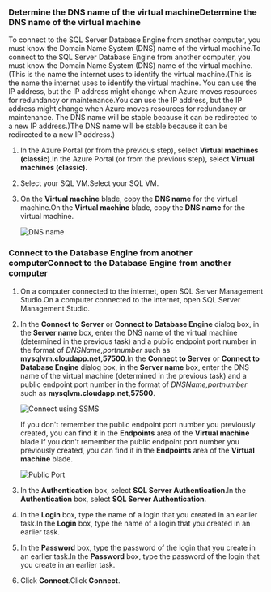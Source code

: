 ### <a name="determine-the-dns-name-of-the-virtual-machine"></a><span data-ttu-id="607d5-101">Determine the DNS name of the virtual machine</span><span class="sxs-lookup"><span data-stu-id="607d5-101">Determine the DNS name of the virtual machine</span></span>
<span data-ttu-id="607d5-102">To connect to the SQL Server Database Engine from another computer, you must know the Domain Name System (DNS) name of the virtual machine.</span><span class="sxs-lookup"><span data-stu-id="607d5-102">To connect to the SQL Server Database Engine from another computer, you must know the Domain Name System (DNS) name of the virtual machine.</span></span> <span data-ttu-id="607d5-103">(This is the name the internet uses to identify the virtual machine.</span><span class="sxs-lookup"><span data-stu-id="607d5-103">(This is the name the internet uses to identify the virtual machine.</span></span> <span data-ttu-id="607d5-104">You can use the IP address, but the IP address might change when Azure moves resources for redundancy or maintenance.</span><span class="sxs-lookup"><span data-stu-id="607d5-104">You can use the IP address, but the IP address might change when Azure moves resources for redundancy or maintenance.</span></span> <span data-ttu-id="607d5-105">The DNS name will be stable because it can be redirected to a new IP address.)</span><span class="sxs-lookup"><span data-stu-id="607d5-105">The DNS name will be stable because it can be redirected to a new IP address.)</span></span>  

1. <span data-ttu-id="607d5-106">In the Azure Portal (or from the previous step), select **Virtual machines (classic)**.</span><span class="sxs-lookup"><span data-stu-id="607d5-106">In the Azure Portal (or from the previous step), select **Virtual machines (classic)**.</span></span>
2. <span data-ttu-id="607d5-107">Select your SQL VM.</span><span class="sxs-lookup"><span data-stu-id="607d5-107">Select your SQL VM.</span></span>
3. <span data-ttu-id="607d5-108">On the **Virtual machine** blade, copy the **DNS name** for the virtual machine.</span><span class="sxs-lookup"><span data-stu-id="607d5-108">On the **Virtual machine** blade, copy the **DNS name** for the virtual machine.</span></span>
   
    ![DNS name](https://docstestmedia1.blob.core.windows.net/azure-media/includes/media/virtual-machines-sql-server-connection-steps/sql-vm-dns-name.png)

### <a name="connect-to-the-database-engine-from-another-computer"></a><span data-ttu-id="607d5-110">Connect to the Database Engine from another computer</span><span class="sxs-lookup"><span data-stu-id="607d5-110">Connect to the Database Engine from another computer</span></span>
1. <span data-ttu-id="607d5-111">On a computer connected to the internet, open SQL Server Management Studio.</span><span class="sxs-lookup"><span data-stu-id="607d5-111">On a computer connected to the internet, open SQL Server Management Studio.</span></span>
2. <span data-ttu-id="607d5-112">In the **Connect to Server** or **Connect to Database Engine** dialog box, in the **Server name** box, enter the DNS name of the virtual machine (determined in the previous task) and a public endpoint port number in the format of *DNSName,portnumber* such as **mysqlvm.cloudapp.net,57500**.</span><span class="sxs-lookup"><span data-stu-id="607d5-112">In the **Connect to Server** or **Connect to Database Engine** dialog box, in the **Server name** box, enter the DNS name of the virtual machine (determined in the previous task) and a public endpoint port number in the format of *DNSName,portnumber* such as **mysqlvm.cloudapp.net,57500**.</span></span>
   
    ![Connect using SSMS](https://docstestmedia1.blob.core.windows.net/azure-media/includes/media/virtual-machines-sql-server-connection-steps/33Connect-SSMS.png)
   
    <span data-ttu-id="607d5-114">If you don't remember the public endpoint port number you previously created, you can find it in the **Endpoints** area of the **Virtual machine** blade.</span><span class="sxs-lookup"><span data-stu-id="607d5-114">If you don't remember the public endpoint port number you previously created, you can find it in the **Endpoints** area of the **Virtual machine** blade.</span></span>
   
    ![Public Port](https://docstestmedia1.blob.core.windows.net/azure-media/includes/media/virtual-machines-sql-server-connection-steps/sql-vm-port-number.png)
3. <span data-ttu-id="607d5-116">In the **Authentication** box, select **SQL Server Authentication**.</span><span class="sxs-lookup"><span data-stu-id="607d5-116">In the **Authentication** box, select **SQL Server Authentication**.</span></span>
4. <span data-ttu-id="607d5-117">In the **Login** box, type the name of a login that you created in an earlier task.</span><span class="sxs-lookup"><span data-stu-id="607d5-117">In the **Login** box, type the name of a login that you created in an earlier task.</span></span>
5. <span data-ttu-id="607d5-118">In the **Password** box, type the password of the login that you create in an earlier task.</span><span class="sxs-lookup"><span data-stu-id="607d5-118">In the **Password** box, type the password of the login that you create in an earlier task.</span></span>
6. <span data-ttu-id="607d5-119">Click **Connect**.</span><span class="sxs-lookup"><span data-stu-id="607d5-119">Click **Connect**.</span></span>




